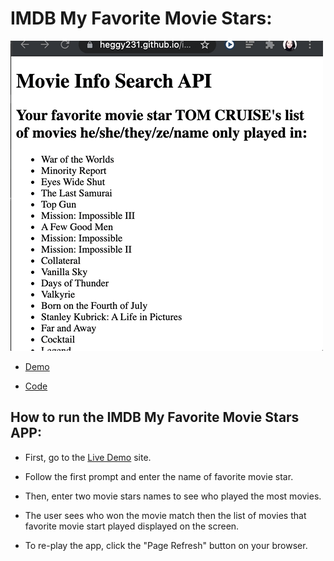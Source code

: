 # IMDB My Favorite Movie Stars:

![app gif](favoriteMovie.gif)

- [Demo](https://heggy231.github.io/imdb-my-favorite-movie-stars/)

- [Code](https://github.com/heggy231/imdb-my-favorite-movie-stars)

## How to run the IMDB My Favorite Movie Stars APP:

- First, go to the [Live Demo](https://heggy231.github.io/imdb-my-favorite-movie-stars/) site.

- Follow the first prompt and enter the name of favorite movie star.

- Then, enter two movie stars names to see who played the most movies.

- The user sees who won the movie match then the list of movies that favorite movie start played displayed on the screen.

- To re-play the app, click the "Page Refresh" button on your browser.
